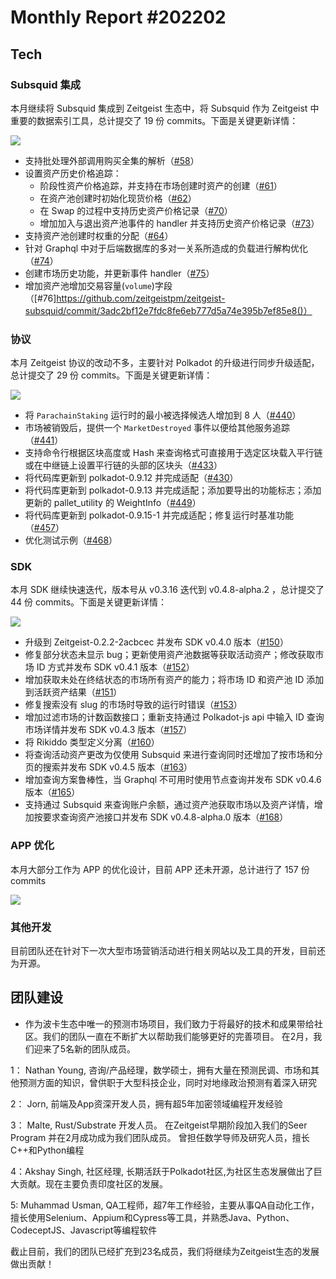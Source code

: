 # Monthly Report #202202
## Tech
### Subsquid 集成

本月继续将 Subsquid 集成到 Zeitgeist 生态中，将 Subsquid 作为 Zeitgeist 中重要的数据索引工具，总计提交了 19 份 commits。下面是关键更新详情：

![](../img/image-20220306234904840.png)

- 支持批处理外部调用购买全集的解析（[#58](https://github.com/zeitgeistpm/zeitgeist-subsquid/commit/6ad6cf11b5eba6b6c5348830173a8c1834715cfb?diff=split)）
- 设置资产历史价格追踪：
  - 阶段性资产价格追踪，并支持在市场创建时资产的创建（[#61](https://github.com/zeitgeistpm/zeitgeist-subsquid/commit/b6cd929e49b6e9e6f1f32b9174f023cfe9398e01)）
  - 在资产池创建时初始化现货价格（[#62](https://github.com/zeitgeistpm/zeitgeist-subsquid/commit/4687ce1aa8a3f113c5572994d909ca16e22eebc9)）
  - 在 Swap 的过程中支持历史资产价格记录（[#70](https://github.com/zeitgeistpm/zeitgeist-subsquid/commit/ea40d14936e6ba1ef79623cd1a0505d3a60fdb68)）
  - 增加加入与退出资产池事件的 handler 并支持历史资产价格记录（[#73](https://github.com/zeitgeistpm/zeitgeist-subsquid/commit/6c7acc17394523819d8d6655eee36badffc18ed4)）
- 支持资产池创建时权重的分配（[#64](https://github.com/zeitgeistpm/zeitgeist-subsquid/commit/0bd6cc557ef597ebb95d15c0997e349b3934d390)）
- 针对 Graphql 中对于后端数据库的多对一关系所造成的负载进行解构优化（[#74](https://github.com/zeitgeistpm/zeitgeist-subsquid/commit/d9de28acb82064ca906152eabd6c2e5df217720a)）
- 创建市场历史功能，并更新事件 handler（[#75](https://github.com/zeitgeistpm/zeitgeist-subsquid/commit/f4ce1a8ed98b97c527065f79325d490ebab252d8)）
- 增加资产池增加交易容量(`volume`)字段（[#76]https://github.com/zeitgeistpm/zeitgeist-subsquid/commit/3adc2bf12e7fdc8fe6eb777d5a74e395b7ef85e8()）

### 协议

本月 Zeitgeist 协议的改动不多，主要针对 Polkadot 的升级进行同步升级适配，总计提交了 29 份 commits。下面是关键更新详情：

![](../img/image-20220306234958774.png)

- 将 `ParachainStaking` 运行时的最小被选择候选人增加到 8 人（[#440](https://github.com/zeitgeistpm/zeitgeist/commit/6024c1c5937503fa98d2b0bb3e2994819e9acdc4)）
- 市场被销毁后，提供一个 `MarketDestroyed` 事件以便给其他服务追踪（[#441](https://github.com/zeitgeistpm/zeitgeist/commit/5f0b7f5023a7603896309b3f33b185ca5862d688)）
- 支持命令行根据区块高度或 Hash 来查询格式可直接用于选定区块载入平行链或在中继链上设置平行链的头部的区块头（[#433](https://github.com/zeitgeistpm/zeitgeist/commit/31e519187e0aad2f2c1c4afabaa4dc7c792844a8)）
- 将代码库更新到 polkadot-0.9.12 并完成适配（[#430](https://github.com/zeitgeistpm/zeitgeist/commit/589f23f0c13bc94c2a3dc744d08d05996ff5310d)）
- 将代码库更新到 polkadot-0.9.13 并完成适配；添加要导出的功能标志；添加更新的 pallet_utility 的 WeightInfo（[#449](https://github.com/zeitgeistpm/zeitgeist/commit/1a57c861ed17af6eaabe881e90324934a2a1458b)）
- 将代码库更新到 polkadot-0.9.15-1 并完成适配；修复运行时基准功能（[#457](https://github.com/zeitgeistpm/zeitgeist/commit/dc5cc9fd6db29d484221da2efa0599888227f525)）
- 优化测试示例（[#468](https://github.com/zeitgeistpm/zeitgeist/commit/314b8579d9187d70b746b5ca148b0c509b1ea61d)）

### SDK

本月 SDK 继续快速迭代，版本号从 v0.3.16 迭代到 v0.4.8-alpha.2 ，总计提交了 44 份 commits。下面是关键更新详情：

![](../img/image-20220306230840829.png)

- 升级到 Zeitgeist-0.2.2-2acbcec 并发布 SDK v0.4.0 版本（[#150](https://github.com/zeitgeistpm/tools/commit/93629aa7e5e2b1f1aaa8412c2ceba1dfa16e6242)）
- 修复部分状态未显示 bug；更新使用资产池数据等获取活动资产；修改获取市场 ID 方式并发布 SDK v0.4.1 版本（[#152](https://github.com/zeitgeistpm/tools/commit/e8daa01bfce61572013313ca3277a6f4f7b690ed)）
- 增加获取未处在终结状态的市场所有资产的能力；将市场 ID 和资产池 ID 添加到活跃资产结果（[#151](https://github.com/zeitgeistpm/tools/commit/39bf83cb5ee208aab1095fd905bbf9d60b0bc4df)）
- 修复搜索没有 slug 的市场时导致的运行时错误（[#153](https://github.com/zeitgeistpm/tools/commit/06d92ad4457ab593bd677dafb7f0c111a3946fd9)）
- 增加过滤市场的计数函数接口；重新支持通过 Polkadot-js api 中输入 ID 查询市场详情并发布 SDK v0.4.3 版本（[#157](https://github.com/zeitgeistpm/tools/commit/6b5fdeeb8a0b93dfac3690ebf41989f5ee1a485c)）
- 将 Rikiddo 类型定义分离（[#160](https://github.com/zeitgeistpm/tools/commit/157ec00bc354a95fb42e415702cb030a320ba0dc)）
- 将查询活动资产更改为仅使用 Subsquid 来进行查询同时还增加了按市场和分页的搜索并发布 SDK v0.4.5 版本（[#163](https://github.com/zeitgeistpm/tools/commit/38625422787d8cf39545423b61fef28a9782c8f4)）
- 增加查询方案鲁棒性，当 Graphql 不可用时使用节点查询并发布 SDK v0.4.6 版本（[#165](https://github.com/zeitgeistpm/tools/commit/21f389ded54e0b5bddd051382cdd40b9017da400)）
- 支持通过 Subsquid 来查询账户余额，通过资产池获取市场以及资产详情，增加按要求查询资产池接口并发布 SDK v0.4.8-alpha.0 版本（[#168](https://github.com/zeitgeistpm/tools/commit/2017b7160edc69a91aee7fa4cfd69a72d37c62a0)）

### APP 优化

本月大部分工作为 APP 的优化设计，目前 APP 还未开源，总计进行了 157 份 commits

![](../img/image-20220306235450433.png)

### 其他开发

目前团队还在针对下一次大型市场营销活动进行相关网站以及工具的开发，目前还为开源。

## 团队建设

- 作为波卡生态中唯一的预测市场项目，我们致力于将最好的技术和成果带给社区。我们的团队一直在不断扩大以帮助我们能够更好的完善项目。 在2月，我们迎来了5名新的团队成员。

1： Nathan Young, 咨询/产品经理，数学硕士，拥有大量在预测民调、市场和其他预测方面的知识，曾供职于大型科技企业，同时对地缘政治预测有着深入研究

2： Jorn, 前端及App资深开发人员，拥有超5年加密领域编程开发经验

3： Malte, Rust/Substrate 开发人员。 在Zeitgeist早期阶段加入我们的Seer Program 并在2月成功成为我们团队成员。 曾担任数学导师及研究人员，擅长C++和Python编程

4：Akshay Singh, 社区经理, 长期活跃于Polkadot社区,为社区生态发展做出了巨大贡献。现在主要负责印度社区的发展。

5: Muhammad Usman, QA工程师，超7年工作经验，主要从事QA自动化工作，擅长使用Selenium、Appium和Cypress等工具，并熟悉Java、Python、CodeceptJS、Javascript等编程软件

截止目前，我们的团队已经扩充到23名成员，我们将继续为Zeitgeist生态的发展做出贡献！
